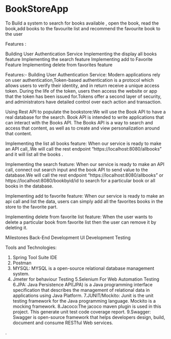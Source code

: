 # BookStoreApp
To Build a system to search for books available , open the book, read the book,add books to the favourite list and recommend the favourite book to  the user

Features :

Building User Authentication Service
Implementing the display all books feature
Implementing the search feature
Implementing add to Favorite Feature
Implementing delete from favorites  feature

Features:-
Building User Authentication Service: Modern applications rely on user authentication,Token-based authentication is a protocol which allows users to verify their identity, and in return receive a unique access token. During the life of the token, users then access the website or app that the token has been issued for.Tokens offer a second layer of security, and administrators have detailed control over each action and transaction.

Using Rest API to populate the bookstore:We will use the Book API  to have a real database for the search.  Book API is intended to write applications that can interact with the Books API. The Books API is a way to search and access that content, as well as to create and view personalization around that content.

Implementing the list all books feature: When  our service is ready to make an API call,.We will call the rest endpoint “https://localhost:8080/allbooks” and it will list all the books .
 
Implementing the search feature: When  our service is ready to make an API call, connect out search input and the book API to send value to the database.We will call the rest endpoint “https://localhost:8080/allbooks” or https://localhost:8080/bookbyid/id  to search for a particular book or all books in the database.

Implementing add to favorite feature: When  our service is ready to make an api call and list the data, users can simply add all the favorites books in the store to the favorite part.

Implementing delete from favorite list feature: When  the user wants to delete a particular book from favorite list then the user can remove it by deleting it.



Milestones
Back-End Development
UI Development
Testing 

Tools and Technologies:


1. Spring Tool Suite IDE
2. Postman 
3. MYSQL: MYSQL is a open-source relational database management system.
4. Jmeter for behaviour Testing
5.Selenium For Web Automation Testing
6.JPA: Java Persistence API(JPA) is a Java programming interface specification that describes the management of relational data in applications using Java Platform.
7.JUNIT/Mockito: Junit is the unit testing framework for the Java programming language. Mockito is a mocking framework.
8.Jacoco:The jacoco maven plugin is used in this project. This generate unit test code coverage report.
9.Swagger: Swagger is open-source framework that helps developers design, build, document and consume RESTful Web services.



.


